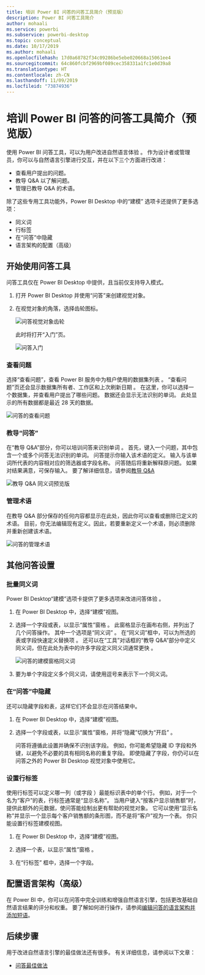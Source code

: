 ```yaml
---
title: 培训 Power BI 问答的问答工具简介（预览版）
description: Power BI 问答工具简介
author: mohaali
ms.service: powerbi
ms.subservice: powerbi-desktop
ms.topic: conceptual
ms.date: 10/17/2019
ms.author: mohaali
ms.openlocfilehash: 17d0a68782f34c09286be5ebe020668a15061ee4
ms.sourcegitcommit: 64c860fcbf2969bf089cec358331a1fc1e0d39a8
ms.translationtype: HT
ms.contentlocale: zh-CN
ms.lasthandoff: 11/09/2019
ms.locfileid: "73874936"
---
```

# <a name="intro-to-qa-tooling-to-train-power-bi-qa-preview"></a>培训 Power BI 问答的问答工具简介（预览版）

使用 Power BI 问答工具，可以为用户改进自然语言体验  。 作为设计者或管理员，你可以与自然语言引擎进行交互，并在以下三个方面进行改进： 

- 查看用户提出的问题。
- 教导 Q&A 以了解问题。
- 管理已教导 Q&A 的术语。

除了这些专用工具功能外，Power BI Desktop 中的“建模”  选项卡还提供了更多选项：  

- 同义词
- 行标签
- 在“问答”中隐藏
- 语言架构的配置（高级）

## <a name="get-started-with-qa-tooling"></a>开始使用问答工具

问答工具仅在 Power BI Desktop 中提供，且当前仅支持导入模式。

1. 打开 Power BI Desktop 并使用“问答”来创建视觉对象。 
2. 在视觉对象的角落，选择齿轮图标。 

    ![问答视觉对象齿轮](media/qna-visual-gear.png)

    此时将打开“入门”页。  

    ![问答入门](media/qna-tooling-dialog.png)

### <a name="review-questions"></a>查看问题

选择“查看问题”，查看 Power BI 服务中为租户使用的数据集列表  。 “查看问题”页还会显示数据集所有者、工作区和上次刷新日期  。 在这里，你可以选择一个数据集，并查看用户提出了哪些问题。 数据还会显示无法识别的单词。 此处显示的所有数据都是最近 28 天的数据。

![问答的查看问题](media/qna-tooling-review-questions.png)

### <a name="teach-qa"></a>教导“问答”

在“教导 Q&A”部分，你可以培训问答来识别单词  。 首先，键入一个问题，其中包含一个或多个问答无法识别的单词。 问答提示你输入该术语的定义。 输入与该单词所代表的内容相对应的筛选器或字段名称。 问答随后将重新解释原问题。 如果对结果满意，可保存输入。 要了解详细信息，请参阅[教导 Q&A](q-and-a-tooling-teach-q-and-a.md)

![教导 Q&A 同义词预览版](media/qna-tooling-teach-fixpreview.png)

### <a name="manage-terms"></a>管理术语

在教导 Q&A 部分保存的任何内容都显示在此处，因此你可以查看或删除已定义的术语。 目前，你无法编辑现有定义。因此，若要重新定义一个术语，则必须删除并重新创建该术语。

![问答的管理术语](media/qna-manage-terms.png)

## <a name="other-qa-settings"></a>其他问答设置

### <a name="bulk-synonyms"></a>批量同义词

Power BI Desktop“建模”选项卡提供了更多选项来改进问答体验  。 

1. 在 Power BI Desktop 中，选择“建模”视图。

2. 选择一个字段或表，以显示“属性”窗格  。  此窗格显示在画布右侧，并列出了几个问答操作。 其中一个选项是“同义词”  。 在“同义词”框中，可以为所选的表或字段快速定义替换项  。 还可以在“工具”对话框的“教导 Q&A”部分中定义同义词，但在此处为表中的许多字段定义同义词通常更快  。

    ![问答的建模窗格同义词](media/qna-modelling-pane-synonyms.png)

3. 要为单个字段定义多个同义词，请使用逗号来表示下一个同义词。

### <a name="hide-from-qa"></a>在“问答”中隐藏

还可以隐藏字段和表，这样它们不会显示在问答结果中。 

1. 在 Power BI Desktop 中，选择“建模”视图。

2. 选择一个字段或表，以显示“属性”窗格，并将“隐藏”切换为“开启”    。

    问答将遵循此设置并确保不识别该字段。 例如，你可能希望隐藏 ID 字段和外键，以避免不必要的具有相同名称的重复字段。 即使隐藏了字段，你仍可以在问答之外的 Power BI Desktop 视觉对象中使用它。

### <a name="set-a-row-label"></a>设置行标签

使用行标签可以定义哪一列（或字段  ）最能标识表中的单个行。 例如，对于一个名为“客户”的表，行标签通常是“显示名称”。 当用户键入“按客户显示销售额”时，提供此额外的元数据，使问答能绘制出更有帮助的视觉对象。 它可以使用“显示名称”并显示一个显示每个客户销售额的条形图，而不是将“客户”视为一个表。 你只能设置行标签建模视图。 

1. 在 Power BI Desktop 中，选择“建模”视图。

2. 选择一个表，以显示“属性”窗格  。

3. 在“行标签”  框中，选择一个字段。

## <a name="configure-the-linguistic-schema-advanced"></a>配置语言架构（高级）

在 Power BI 中，你可以在问答中完全训练和增强自然语言引擎，包括更改基础自然语言结果的评分和权重。 要了解如何进行操作，请参阅[编辑问答的语言架构并添加短语](q-and-a-tooling-advanced.md)。

## <a name="next-steps"></a>后续步骤

用于改进自然语言引擎的最佳做法还有很多。 有关详细信息，请参阅以下文章：

* [问答最佳做法](q-and-a-best-practices.md)
